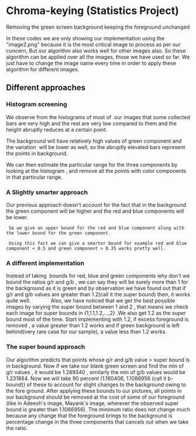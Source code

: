 # Chroma-keying (Statistics Project)
Removing the green screen background keeping the foreground unchanged <br /> 

In these codes we are only showing our implementation using the "image2.png" because it is the most critical image to process as per our concern, But our algorithm also works well for other images also. So these algorithm can be applied over all the images, those we have used so far. We just have to change the image name every time in order to apply these algorithm for different images. <br /> 
## Different approaches 
### Histogram screening
We observe from the histograms of most of  our images that some collected bars are very high and the rest are very low compared to them and the height abruptly reduces at a certain point. 

The background will have relatively high values of green component and the variation  will be lower as well, so the abruptly elevated bars represent the points in background. 

We can then estimate the particular range for the three components by looking at the histogram , and remove all the points with color components in that particular range.

### A Slightly smarter approach 
Our previous approach doesn't account for the fact that in the background the green component will be higher and the red and blue components will be lower. 

     So we give an upper bound for the red and blue component along with the lower bound for the green component. 

     Using this fact we can give a smarter bound for example red and blue component < 0.5 and green component > 0.35 works pretty well.
### A different implementation 
Instead of taking  bounds for red, blue and green components why don't we bound the ratios g/r and g/b , we can say they will be surely more than 1 for the background as it is green and by observation we have found out that if g/r and g/b values are greater than 1.2(call it the super bound) then, it works quite well.
             Also, we have noticed that we get the best possible images by varying the super bound between 1 and 2 , that means we check each image for super bounds in {1,1.1,1.2,...,2} .We also get 1.2 as the super bound most of the time. Start implementing with 1.2, if excess foreground is removed , a value greater than 1.2 works and if green background is left behind(very rare case for our sample), a value less than 1.2 works.
 ### The super bound approach 
 Our algorithm predicts that points whose g/r and g/b value > super bound is in background. Now if we take our blank green screen and find the min of g/r values , it would be 1.289340 , similarly the min of g/b values would be 1.231884. Now we will take 90 percent (1.160406, 1.1086956 (call it b-bound)) of these to account for slight changes to the background owing to the fore ground. After applying these bounds to our pictures, all points in our background should be removed at the cost of some of our foreground (like in Adeesh's image, Mayank's image, wherever the observed super bound is greater than 1.1086956).
             The minimum ratio does not change much because any change that the foreground brings to the background is percentage change in the three components that cancels out when we take the ratio. 
            








